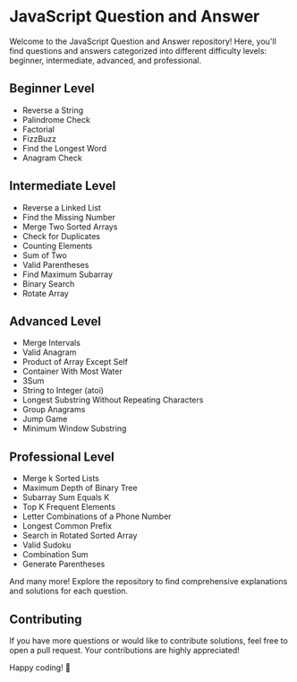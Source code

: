 # JavaScript Question and Answer

Welcome to the JavaScript Question and Answer repository! Here, you'll find questions and answers categorized into different difficulty levels: beginner, intermediate, advanced, and professional.

## Beginner Level

- Reverse a String
- Palindrome Check
- Factorial
- FizzBuzz
- Find the Longest Word
- Anagram Check

## Intermediate Level

- Reverse a Linked List
- Find the Missing Number
- Merge Two Sorted Arrays
- Check for Duplicates
- Counting Elements
- Sum of Two
- Valid Parentheses
- Find Maximum Subarray
- Binary Search
- Rotate Array

## Advanced Level

- Merge Intervals
- Valid Anagram
- Product of Array Except Self
- Container With Most Water
- 3Sum
- String to Integer (atoi)
- Longest Substring Without Repeating Characters
- Group Anagrams
- Jump Game
- Minimum Window Substring

## Professional Level

- Merge k Sorted Lists
- Maximum Depth of Binary Tree
- Subarray Sum Equals K
- Top K Frequent Elements
- Letter Combinations of a Phone Number
- Longest Common Prefix
- Search in Rotated Sorted Array
- Valid Sudoku
- Combination Sum
- Generate Parentheses

And many more! Explore the repository to find comprehensive explanations and solutions for each question.

## Contributing

If you have more questions or would like to contribute solutions, feel free to open a pull request. Your contributions are highly appreciated!

Happy coding! 🚀